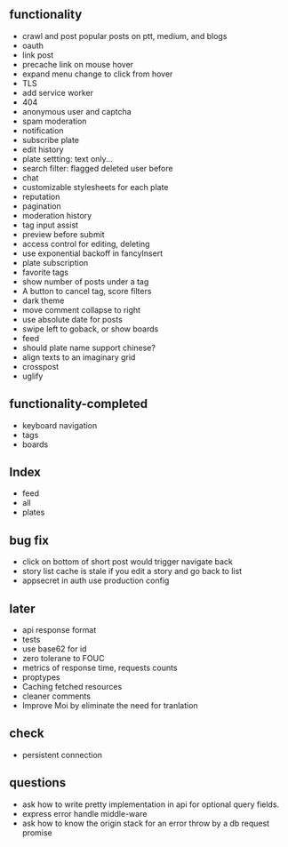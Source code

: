 ## functionality
* crawl and post popular posts on ptt, medium, and blogs
* oauth
* link post
* precache link on mouse hover
* expand menu change to click from hover
* TLS
* add service worker
* 404
* anonymous user and captcha
* spam moderation
* notification
* subscribe plate
* edit history
* plate settting: text only...
* search filter: flagged deleted user before
* chat
* customizable stylesheets for each plate
* reputation
* pagination
* moderation history
* tag input assist
* preview before submit
* access control for editing, deleting
* use exponential backoff in fancyInsert
* plate subscription
* favorite tags
* show number of posts under a tag
* A button to cancel tag, score filters
* dark theme
* move comment collapse to right
* use absolute date for posts
* swipe left to goback, or show boards
* feed
* should plate name support chinese?
* align texts to an imaginary grid
* crosspost
* uglify

## functionality-completed
* keyboard navigation
* tags
* boards

## Index
* feed
* all
* plates

## bug fix
* click on bottom of short post would trigger navigate back
* story list cache is stale if you edit a story and go back to list
* appsecret in auth use production config

## later
* api response format
* tests
* use base62 for id
* zero tolerane to FOUC
* metrics of response time, requests counts
* proptypes
* Caching fetched resources
* cleaner comments
* Improve Moi by eliminate the need for tranlation

## check
* persistent connection

## questions
* ask how to write pretty implementation in api for optional query fields.
* express error handle middle-ware
* ask how to know the origin stack for an error throw by a db request promise
